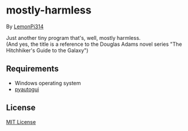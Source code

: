 # mostly-harmless
By [LemonPi314](https://github.com/LemonPi314)

Just another tiny program that's, well, mostly harmless.  
(And yes, the title is a reference to the Douglas Adams novel series "The Hitchhiker's Guide to the Galaxy")
## Requirements
* Windows operating system
* [pyautogui](https://pypi.org/project/PyAutoGUI/)
## License
[MIT License](https://choosealicense.com/licenses/mit/)